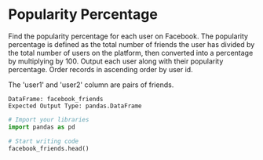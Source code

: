 # Popularity Percentage

Find the popularity percentage for each user on Facebook. The popularity percentage is defined as the total number of friends the user has divided by the total number of users on the platform, then converted into a percentage by multiplying by 100.
Output each user along with their popularity percentage. Order records in ascending order by user id.

The 'user1' and 'user2' column are pairs of friends.

```
DataFrame: facebook_friends
Expected Output Type: pandas.DataFrame
```

```python
# Import your libraries
import pandas as pd

# Start writing code
facebook_friends.head()
```